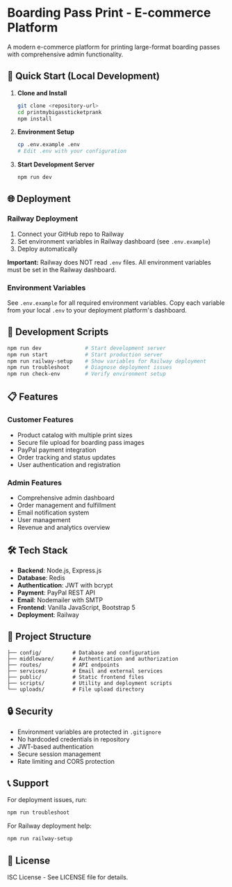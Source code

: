 # Boarding Pass Print - E-commerce Platform

A modern e-commerce platform for printing large-format boarding passes with comprehensive admin functionality.

## 🚀 Quick Start (Local Development)

1. **Clone and Install**
   ```bash
   git clone <repository-url>
   cd printmybigassticketprank
   npm install
   ```

2. **Environment Setup**
   ```bash
   cp .env.example .env
   # Edit .env with your configuration
   ```

3. **Start Development Server**
   ```bash
   npm run dev
   ```

## 🌐 Deployment

### Railway Deployment
1. Connect your GitHub repo to Railway
2. Set environment variables in Railway dashboard (see `.env.example`)
3. Deploy automatically

**Important:** Railway does NOT read `.env` files. All environment variables must be set in the Railway dashboard.

### Environment Variables
See `.env.example` for all required environment variables. Copy each variable from your local `.env` to your deployment platform's dashboard.

## 🔧 Development Scripts

```bash
npm run dev              # Start development server
npm run start            # Start production server
npm run railway-setup    # Show variables for Railway deployment
npm run troubleshoot     # Diagnose deployment issues
npm run check-env        # Verify environment setup
```

## 📋 Features

### Customer Features
- Product catalog with multiple print sizes
- Secure file upload for boarding pass images
- PayPal payment integration
- Order tracking and status updates
- User authentication and registration

### Admin Features
- Comprehensive admin dashboard
- Order management and fulfillment
- Email notification system
- User management
- Revenue and analytics overview

## 🛠️ Tech Stack

- **Backend**: Node.js, Express.js
- **Database**: Redis
- **Authentication**: JWT with bcrypt
- **Payment**: PayPal REST API
- **Email**: Nodemailer with SMTP
- **Frontend**: Vanilla JavaScript, Bootstrap 5
- **Deployment**: Railway

## 📁 Project Structure

```
├── config/          # Database and configuration
├── middleware/      # Authentication and authorization
├── routes/          # API endpoints
├── services/        # Email and external services
├── public/          # Static frontend files
├── scripts/         # Utility and deployment scripts
└── uploads/         # File upload directory
```

## 🔒 Security

- Environment variables are protected in `.gitignore`
- No hardcoded credentials in repository
- JWT-based authentication
- Secure session management
- Rate limiting and CORS protection

## 📞 Support

For deployment issues, run:
```bash
npm run troubleshoot
```

For Railway deployment help:
```bash
npm run railway-setup
```

## 📄 License

ISC License - See LICENSE file for details.
